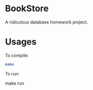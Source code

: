 BookStore
=========

A ridiculous database homework project.

Usages
=========
To compile:

```bash
make
```

To run:

make run

